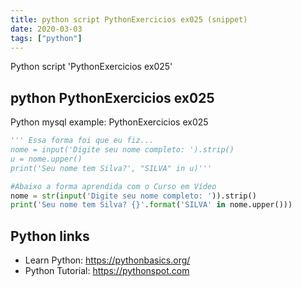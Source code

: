```yaml
---
title: python script PythonExercicios ex025 (snippet)
date: 2020-03-03
tags: ["python"]
---
```

Python script 'PythonExercicios ex025'


## python PythonExercicios ex025

Python mysql example: PythonExercicios ex025

```python
''' Essa forma foi que eu fiz...
nome = input('Digite seu nome completo: ').strip()
u = nome.upper()
print('Seu nome tem Silva?', "SILVA" in u)'''

#Abaixo a forma aprendida com o Curso em Vídeo
nome = str(input('Digite seu nome completo: ')).strip()
print('Seu nome tem Silva? {}'.format('SILVA' in nome.upper()))

```

## Python links

- Learn Python: https://pythonbasics.org/
- Python Tutorial: https://pythonspot.com
